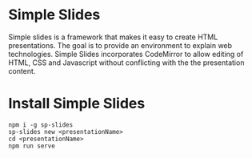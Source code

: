 # Simple Slides
Simple slides is a framework that makes it easy to create HTML presentations. 
The goal is to provide an environment to explain web technologies. 
Simple Slides incorporates CodeMirror to allow editing of HTML, 
CSS and Javascript without conflicting with the the presentation content.
# Install Simple Slides
```shell
npm i -g sp-slides
sp-slides new <presentationName>
cd <presentationName>
npm run serve
```

